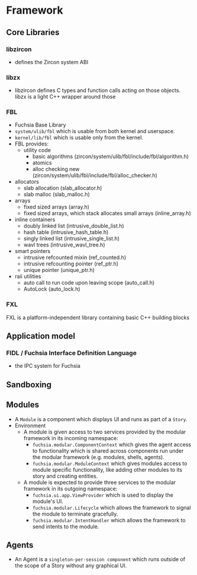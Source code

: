 # Framework

## Core Libraries
### libzircon
- defines the Zircon system ABI
### libzx
- libzircon defines C types and function calls acting on those objects. libzx is a light C++ wrapper around those

### FBL
-  Fuchsia Base Library
- `system/ulib/fbl` which is usable from both kernel and userspace.
- `kernel/lib/fbl` which is usable only from the kernel.
- FBL provides:
  - utility code
    - basic algorithms (zircon/system/ulib/fbl/include/fbl/algorithm.h)
    - atomics
    - alloc checking new (zircon/system/ulib/fbl/include/fbl/alloc_checker.h)
- allocators
  - slab allocation (slab_allocator.h)
  - slab malloc (slab_malloc.h)
- arrays
  - fixed sized arrays (array.h)
  - fixed sized arrays, which stack allocates small arrays (inline_array.h)
- inline containers
  - doubly linked list (intrusive_double_list.h)
  - hash table (intrusive_hash_table.h)
  - singly linked list (intrusive_single_list.h)
  - wavl trees (intrusive_wavl_tree.h)
- smart pointers
  - intrusive refcounted mixin (ref_counted.h)
  - intrusive refcounting pointer (ref_ptr.h)
  - unique pointer (unique_ptr.h)
- raii utilities
  - auto call to run code upon leaving scope (auto_call.h)
  - AutoLock (auto_lock.h)
### FXL
FXL is a platform-independent library containing basic C++ building blocks

## Application model
### FIDL / Fuchsia Interface Definition Language
- the IPC system for Fuchsia

## Sandboxing

## Modules
- A `Module` is a component which displays UI and runs as part of a `Story`.
- Environment
  - A module is given access to two services provided by the modular framework in its incoming namespace:
    - `fuchsia.modular.ComponentContext` which gives the agent access to functionality which is shared across components run under the modular framework (e.g. modules, shells, agents).
    - `fuchsia.modular.ModuleContext` which gives modules access to module specific functionality, like adding other modules to its story and creating entities.
  - A module is expected to provide three services to the modular framework in its outgoing namespace:
    - `fuchsia.ui.app.ViewProvider` which is used to display the module's UI.
    - `fuchsia.modular.Lifecycle` which allows the framework to signal the module to terminate gracefully.
    - `fuchsia.modular.IntentHandler` which allows the framework to send intents to the module.
## Agents
- An Agent is a `singleton-per-session component` which runs outside of the scope of a Story without any graphical UI.
